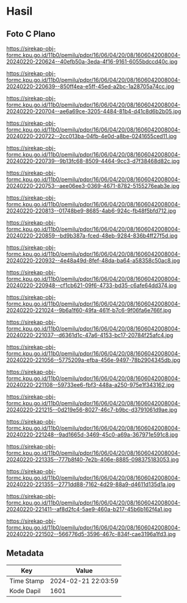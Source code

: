 # Hasil

## Foto C Plano

https://sirekap-obj-formc.kpu.go.id/11b0/pemilu/pdpr/16/06/04/20/08/1606042008004-20240220-220624--40efb50a-3eda-4f16-9161-6055bdccd40c.jpg

https://sirekap-obj-formc.kpu.go.id/11b0/pemilu/pdpr/16/06/04/20/08/1606042008004-20240220-220639--850ff4ea-e5ff-45ed-a2bc-1a28705a74cc.jpg

https://sirekap-obj-formc.kpu.go.id/11b0/pemilu/pdpr/16/06/04/20/08/1606042008004-20240220-220704--ae6a69ce-3205-4484-81b4-d41c8d6b2b05.jpg

https://sirekap-obj-formc.kpu.go.id/11b0/pemilu/pdpr/16/06/04/20/08/1606042008004-20240220-220722--2cc013ba-04fb-4e0d-a8be-0241655ced11.jpg

https://sirekap-obj-formc.kpu.go.id/11b0/pemilu/pdpr/16/06/04/20/08/1606042008004-20240220-220739--9b13fc68-8509-4464-9cc3-d7f38468d82c.jpg

https://sirekap-obj-formc.kpu.go.id/11b0/pemilu/pdpr/16/06/04/20/08/1606042008004-20240220-220753--aee06ee3-0369-4671-8782-5155276eab3e.jpg

https://sirekap-obj-formc.kpu.go.id/11b0/pemilu/pdpr/16/06/04/20/08/1606042008004-20240220-220813--01748be9-8685-4ab6-924c-fb48f5bfd712.jpg

https://sirekap-obj-formc.kpu.go.id/11b0/pemilu/pdpr/16/06/04/20/08/1606042008004-20240220-220859--bd9b387a-fced-48eb-9284-836b4ff27f5d.jpg

https://sirekap-obj-formc.kpu.go.id/11b0/pemilu/pdpr/16/06/04/20/08/1606042008004-20240220-220932--4e48a49d-8fef-48da-ba64-a58358c50ac8.jpg

https://sirekap-obj-formc.kpu.go.id/11b0/pemilu/pdpr/16/06/04/20/08/1606042008004-20240220-220948--cf1cb621-09f6-4733-bd35-c6afe64dd374.jpg

https://sirekap-obj-formc.kpu.go.id/11b0/pemilu/pdpr/16/06/04/20/08/1606042008004-20240220-221024--9b6a1f60-49fa-461f-b7c6-9f06fa6e766f.jpg

https://sirekap-obj-formc.kpu.go.id/11b0/pemilu/pdpr/16/06/04/20/08/1606042008004-20240220-221037--d6361d1c-47a6-4153-bc17-20784f25afc4.jpg

https://sirekap-obj-formc.kpu.go.id/11b0/pemilu/pdpr/16/06/04/20/08/1606042008004-20240220-221056--5775209a-efba-456e-9497-78b2904345db.jpg

https://sirekap-obj-formc.kpu.go.id/11b0/pemilu/pdpr/16/06/04/20/08/1606042008004-20240220-221108--59733ee6-fbf3-448a-a250-975e1f343162.jpg

https://sirekap-obj-formc.kpu.go.id/11b0/pemilu/pdpr/16/06/04/20/08/1606042008004-20240220-221215--0d219e56-8027-46c7-b9bc-d3791061d9ae.jpg

https://sirekap-obj-formc.kpu.go.id/11b0/pemilu/pdpr/16/06/04/20/08/1606042008004-20240220-221248--9ad1665d-3469-45c0-a69a-367971e591c8.jpg

https://sirekap-obj-formc.kpu.go.id/11b0/pemilu/pdpr/16/06/04/20/08/1606042008004-20240220-221335--777b8f40-7e2b-406e-8885-098375183053.jpg

https://sirekap-obj-formc.kpu.go.id/11b0/pemilu/pdpr/16/06/04/20/08/1606042008004-20240220-221355--2771dd88-7162-4d29-88a9-d4611d135d1a.jpg

https://sirekap-obj-formc.kpu.go.id/11b0/pemilu/pdpr/16/06/04/20/08/1606042008004-20240220-221411--af8d2fc4-5ae9-460a-b217-45b6b162f4a1.jpg

https://sirekap-obj-formc.kpu.go.id/11b0/pemilu/pdpr/16/06/04/20/08/1606042008004-20240220-221502--566776d5-3596-467c-834f-cae3196a1fd3.jpg


## Metadata

| Key        | Value               |
| ---------- | ------------------- |
| Time Stamp | 2024-02-21 22:03:59 |
| Kode Dapil | 1601                |



